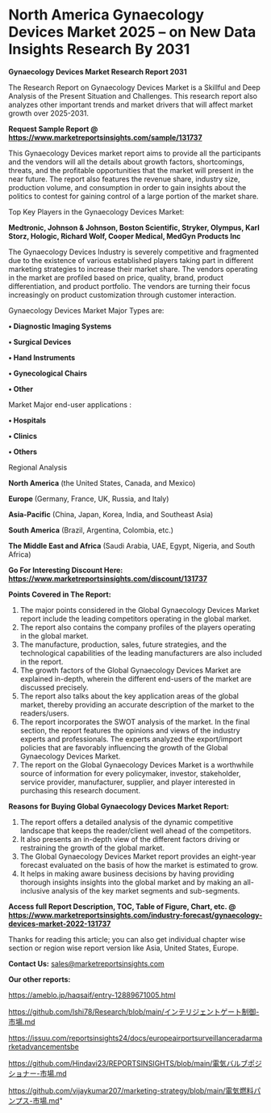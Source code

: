 # North America Gynaecology Devices Market 2025 – on New Data Insights Research By 2031

<strong>Gynaecology Devices Market Research Report 2031</strong>

The Research Report on Gynaecology Devices Market is a Skillful and Deep Analysis of the Present Situation and Challenges. This research report also analyzes other important trends and market drivers that will affect market growth over 2025-2031.

<strong>Request Sample Report @ <a href=https://www.marketreportsinsights.com/sample/131737>https://www.marketreportsinsights.com/sample/131737</a></strong>

This Gynaecology Devices market report aims to provide all the participants and the vendors will all the details about growth factors, shortcomings, threats, and the profitable opportunities that the market will present in the near future. The report also features the revenue share, industry size, production volume, and consumption in order to gain insights about the politics to contest for gaining control of a large portion of the market share.

Top Key Players in the Gynaecology Devices Market:

<strong>Medtronic, Johnson & Johnson, Boston Scientific, Stryker, Olympus, Karl Storz, Hologic, Richard Wolf, Cooper Medical, MedGyn Products Inc</strong>

The Gynaecology Devices Industry is severely competitive and fragmented due to the existence of various established players taking part in different marketing strategies to increase their market share. The vendors operating in the market are profiled based on price, quality, brand, product differentiation, and product portfolio. The vendors are turning their focus increasingly on product customization through customer interaction.

Gynaecology Devices Market Major Types are:

<strong>• Diagnostic Imaging Systems

• Surgical Devices

• Hand Instruments

• Gynecological Chairs

• Other</strong>

Market Major end-user applications :

<strong>• Hospitals

• Clinics

• Others</strong>

Regional Analysis

</u><strong><b>North America</b></strong> (the United States, Canada, and Mexico)

<strong><b>Europe </b></strong>(Germany, France, UK, Russia, and Italy)

<strong><b>Asia-Pacific</b></strong> (China, Japan, Korea, India, and Southeast Asia)

<strong><b>South America</b></strong> (Brazil, Argentina, Colombia, etc.)

<strong><b>The Middle East and Africa</b></strong> (Saudi Arabia, UAE, Egypt, Nigeria, and South Africa)

<strong>Go For Interesting Discount Here: <a href=https://www.marketreportsinsights.com/discount/131737>https://www.marketreportsinsights.com/discount/131737</a></strong>

<strong>Points Covered in The Report:</strong>
<ol>
  <li>The major points considered in the Global Gynaecology Devices Market report include the leading competitors operating in the global market.</li>
  <li>The report also contains the company profiles of the players operating in the global market.</li>
  <li>The manufacture, production, sales, future strategies, and the technological capabilities of the leading manufacturers are also included in the report.</li>
  <li>The growth factors of the Global Gynaecology Devices Market are explained in-depth, wherein the different end-users of the market are discussed precisely.</li>
  <li>The report also talks about the key application areas of the global market, thereby providing an accurate description of the market to the readers/users.</li>
  <li>The report incorporates the SWOT analysis of the market. In the final section, the report features the opinions and views of the industry experts and professionals. The experts analyzed the export/import policies that are favorably influencing the growth of the Global Gynaecology Devices Market.</li>
  <li>The report on the Global Gynaecology Devices Market is a worthwhile source of information for every policymaker, investor, stakeholder, service provider, manufacturer, supplier, and player interested in purchasing this research document.</li>
</ol>
<strong>Reasons for Buying Global Gynaecology Devices Market Report:</strong>

<ol>
  <li>The report offers a detailed analysis of the dynamic competitive landscape that keeps the reader/client well ahead of the competitors.</li>
  <li>It also presents an in-depth view of the different factors driving or restraining the growth of the global market.</li>
  <li>The Global Gynaecology Devices Market report provides an eight-year forecast evaluated on the basis of how the market is estimated to grow.</li>
  <li>It helps in making aware business decisions by having providing thorough insights insights into the global market and by making an all-inclusive analysis of the key market segments and sub-segments.</li>
</ol>
<strong>Access full Report Description, TOC, Table of Figure, Chart, etc. @ <a href=https://www.marketreportsinsights.com/industry-forecast/gynaecology-devices-market-2022-131737>https://www.marketreportsinsights.com/industry-forecast/gynaecology-devices-market-2022-131737</a></strong>


Thanks for reading this article; you can also get individual chapter wise section or region wise report version like Asia, United States, Europe.

<strong>Contact Us:</strong>
sales@marketreportsinsights.com

<strong>Our other reports:</strong>

<a href=https://ameblo.jp/haqsaif/entry-12889671005.html>https://ameblo.jp/haqsaif/entry-12889671005.html</a>

<a href=https://github.com/Ishi78/Research/blob/main/インテリジェントゲート制御-市場.md>https://github.com/Ishi78/Research/blob/main/インテリジェントゲート制御-市場.md</a>

<a href=https://issuu.com/reportsinsights24/docs/europeairportsurveillanceradarmarketadvancementsbe>https://issuu.com/reportsinsights24/docs/europeairportsurveillanceradarmarketadvancementsbe</a>

<a href=https://github.com/Hindavi23/REPORTSINSIGHTS/blob/main/電気バルブポジショナー-市場.md>https://github.com/Hindavi23/REPORTSINSIGHTS/blob/main/電気バルブポジショナー-市場.md</a>

<a href=https://github.com/vijaykumar207/marketing-strategy/blob/main/電気燃料パンプス-市場.md>https://github.com/vijaykumar207/marketing-strategy/blob/main/電気燃料パンプス-市場.md</a>"
